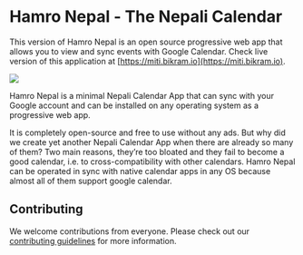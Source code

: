 #  Hamro Nepal - The Nepali Calendar 

This version of  Hamro Nepal is an open source progressive web app that allows you to view and sync events with Google Calendar. 
Check live version of this application at [https://miti.bikram.io](https://miti.bikram.io).

![](./frontend/public/banner.png)

  Hamro Nepal is a minimal Nepali Calendar App that can sync with your Google account and can be installed on any operating system as a progressive web app. 

It is completely open-source and free to use without any ads. But why did we create yet another Nepali Calendar App when there are already so many of them? Two main reasons, they’re too bloated and they fail to become a good calendar, i.e. to cross-compatibility with other calendars.  Hamro Nepal can be operated in sync with native calendar apps in any OS because almost all of them support google calendar. 

## Contributing

We welcome contributions from everyone. Please check out our [contributing guidelines](./CONTRIBUTING.md) for more information.